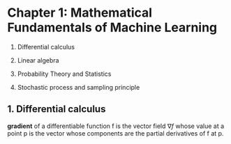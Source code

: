 # Chapter 1: Mathematical Fundamentals of Machine Learning

1. Differential calculus

2. Linear algebra

3. Probability Theory and Statistics

4. Stochastic process and sampling principle

## 1. Differential calculus
**gradient** of a differentiable function f is the vector field $\nabla f$ whose value at a point p is the vector whose components are the partial derivatives of f at p.

